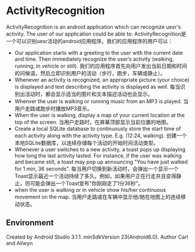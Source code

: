 ActivityRecognition
====  
ActivityRecognition is an android application which can recognize uesr's activity. The user of our application could be able to:
ActivityRecognition是一个可以识别uesr活动的android应用程序。我们的应用程序的用户可以：
* Our application starts with a greeting to the user with the current date and time. Then immediately recognize the user’s activity (walking, running, in vehicle or still).
我们的应用程序首先向用户发出当前日期和时间的问候语。然后立即识别用户的活动（步行，跑步，车辆或静止）。
* Whenever an activity is recognized, an appropriate picture (your choice) is displayed and text describing the activity is displayed as well.
每当识别出活动时，都会显示适当的图片和文本描述活动也会显示。
* Whenver the user is walking or running music from an MP3 is played.
当用户走路或跑步时播放MP3音乐。
* When the user is walking, display a map of your current location at the top of the screen.
当用户走路时，在屏幕顶部显示当前位置的地图。
* Create a local SQLite database to continuously store the start time of each activity along with the activity type. E.g. (12:24, walking).
创建一个本地SQLite数据库，以连续存储每个活动的开始时间活动类型。
* Whenever a user switches to a new activity, a toast pops up displaying how long the last activity lasted. For instance, if the user was walking and became still, a toast may pop up announcing "You have just walked for 1 min, 36 seconds".
每当用户切换到新活动时，会弹出一个显示一个Toast显示最近一个活动持续了多久。例如，如果用户正在行走并且变得静止，则可能会弹出一个Toast宣布“你刚刚走了1分36秒”。
* when the user is walking or in vehicle show his/her continuous movement on the map.
当用户走路或在车辆中显示他/她在地图上的连续移动状态。

Environment
-------
Created by Android Studio 3.1.1.
minSdkVersion 23(Android6.0).
Author
Carl and Ailwyn
